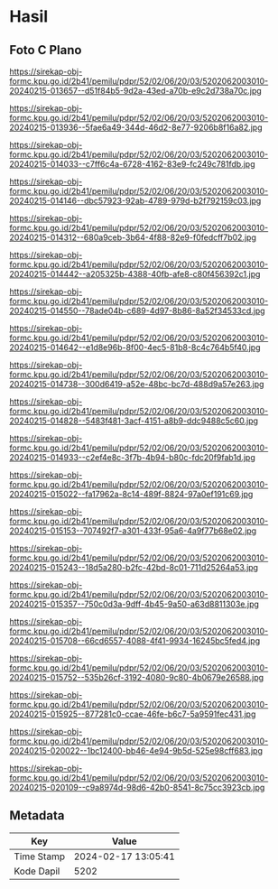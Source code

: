# Hasil

## Foto C Plano

https://sirekap-obj-formc.kpu.go.id/2b41/pemilu/pdpr/52/02/06/20/03/5202062003010-20240215-013657--d51f84b5-9d2a-43ed-a70b-e9c2d738a70c.jpg

https://sirekap-obj-formc.kpu.go.id/2b41/pemilu/pdpr/52/02/06/20/03/5202062003010-20240215-013936--5fae6a49-344d-46d2-8e77-9206b8f16a82.jpg

https://sirekap-obj-formc.kpu.go.id/2b41/pemilu/pdpr/52/02/06/20/03/5202062003010-20240215-014033--c7ff6c4a-6728-4162-83e9-fc249c781fdb.jpg

https://sirekap-obj-formc.kpu.go.id/2b41/pemilu/pdpr/52/02/06/20/03/5202062003010-20240215-014146--dbc57923-92ab-4789-979d-b2f792159c03.jpg

https://sirekap-obj-formc.kpu.go.id/2b41/pemilu/pdpr/52/02/06/20/03/5202062003010-20240215-014312--680a9ceb-3b64-4f88-82e9-f0fedcff7b02.jpg

https://sirekap-obj-formc.kpu.go.id/2b41/pemilu/pdpr/52/02/06/20/03/5202062003010-20240215-014442--a205325b-4388-40fb-afe8-c80f456392c1.jpg

https://sirekap-obj-formc.kpu.go.id/2b41/pemilu/pdpr/52/02/06/20/03/5202062003010-20240215-014550--78ade04b-c689-4d97-8b86-8a52f34533cd.jpg

https://sirekap-obj-formc.kpu.go.id/2b41/pemilu/pdpr/52/02/06/20/03/5202062003010-20240215-014642--e1d8e96b-8f00-4ec5-81b8-8c4c764b5f40.jpg

https://sirekap-obj-formc.kpu.go.id/2b41/pemilu/pdpr/52/02/06/20/03/5202062003010-20240215-014738--300d6419-a52e-48bc-bc7d-488d9a57e263.jpg

https://sirekap-obj-formc.kpu.go.id/2b41/pemilu/pdpr/52/02/06/20/03/5202062003010-20240215-014828--5483f481-3acf-4151-a8b9-ddc9488c5c60.jpg

https://sirekap-obj-formc.kpu.go.id/2b41/pemilu/pdpr/52/02/06/20/03/5202062003010-20240215-014933--c2ef4e8c-3f7b-4b94-b80c-fdc20f9fab1d.jpg

https://sirekap-obj-formc.kpu.go.id/2b41/pemilu/pdpr/52/02/06/20/03/5202062003010-20240215-015022--fa17962a-8c14-489f-8824-97a0ef191c69.jpg

https://sirekap-obj-formc.kpu.go.id/2b41/pemilu/pdpr/52/02/06/20/03/5202062003010-20240215-015153--707492f7-a301-433f-95a6-4a9f77b68e02.jpg

https://sirekap-obj-formc.kpu.go.id/2b41/pemilu/pdpr/52/02/06/20/03/5202062003010-20240215-015243--18d5a280-b2fc-42bd-8c01-711d25264a53.jpg

https://sirekap-obj-formc.kpu.go.id/2b41/pemilu/pdpr/52/02/06/20/03/5202062003010-20240215-015357--750c0d3a-9dff-4b45-9a50-a63d8811303e.jpg

https://sirekap-obj-formc.kpu.go.id/2b41/pemilu/pdpr/52/02/06/20/03/5202062003010-20240215-015708--66cd6557-4088-4f41-9934-16245bc5fed4.jpg

https://sirekap-obj-formc.kpu.go.id/2b41/pemilu/pdpr/52/02/06/20/03/5202062003010-20240215-015752--535b26cf-3192-4080-9c80-4b0679e26588.jpg

https://sirekap-obj-formc.kpu.go.id/2b41/pemilu/pdpr/52/02/06/20/03/5202062003010-20240215-015925--877281c0-ccae-46fe-b6c7-5a9591fec431.jpg

https://sirekap-obj-formc.kpu.go.id/2b41/pemilu/pdpr/52/02/06/20/03/5202062003010-20240215-020022--1bc12400-bb46-4e94-9b5d-525e98cff683.jpg

https://sirekap-obj-formc.kpu.go.id/2b41/pemilu/pdpr/52/02/06/20/03/5202062003010-20240215-020109--c9a8974d-98d6-42b0-8541-8c75cc3923cb.jpg


## Metadata

| Key        | Value               |
| ---------- | ------------------- |
| Time Stamp | 2024-02-17 13:05:41 |
| Kode Dapil | 5202                |



